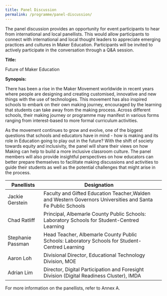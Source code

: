 ```yaml
---
title: Panel Discussion
permalink: /programme/panel-discussion/
---
```

The panel discussion provides an opportunity for event participants to hear from international and local panellists. This would allow participants to connect with international and local thought leaders to appreciate emerging practices and cultures in Maker Education. Participants will be invited to actively participate in the conversation through a Q&A session. 

**Title:** 

Future of Maker Education

**Synopsis:**

There has been a rise in the Maker Movement worldwide in recent years where people are designing and creating customised, innovative and new things with the use of technologies. This movement has also inspired schools to embark on their own making journey, encouraged by the learning that students can take away from the making process. Across different schools, their making journey or programme may manifest in various forms ranging from interest-based to more formal curriculum activities. 

As the movement continues to grow and evolve, one of the biggest questions that schools and educators have in mind - how is making and its role in Education going to play out in the future? With the shift of society towards equity and inclusivity, the panel will share their views on how Making can help to build a more inclusive classroom culture. The panel members will also provide insightful perspectives on how educators can better prepare themselves to facilitate making discussions and activities to guide their students as well as the potential challenges that might arise in the process. 


| Panellists        | Designation                                                                                                |   |
|-------------------|------------------------------------------------------------------------------------------------------------|---|
| Jackie Gerstein   | Faculty and Gifted Education Teacher,Walden and Western Governors Universities and Santa Fe Public Schools |   |
| Chad Ratliff      | Principal, Albemarle County Public Schools: Laboratory Schools for Student-Centred Learning                |   |
| Stephanie Passman | Head Teacher, Albemarle County Public Schools: Laboratory Schools for Student-Centred Learning             |   |
| Aaron Loh         | Divisional Director, Educational Technology Division, MOE                                                  |   |
| Adrian Lim        | Director, Digital Participation and Foresight Division (Digital Readiness Cluster), IMDA                   |   |

For more information on the panellists, refer to Annex A.
